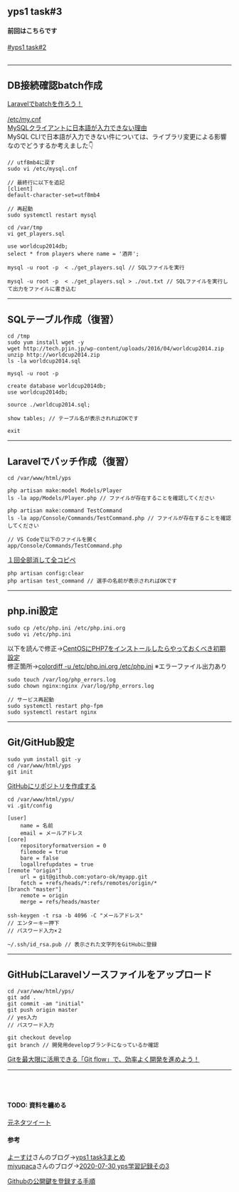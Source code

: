## yps1 task#3

#### 前回はこちらです
[#yps1 task#2](https://github.com/yotaro-ok/yps/blob/master/task_2.md)
<br>
<br>

***

## DB接続確認batch作成

[Laravelでbatchを作ろう！](https://twitter.com/yotaro__ok/status/1286722000291942400)
<br>
<br>
[/etc/my.cnf](https://github.com/yotaro-ok/yps/issues/3#issuecomment-663870888)
<br>
[MySQLクライアントに日本語が入力できない理由](https://developer.suzna.com/entry/2018/04/23/103928)
<br>
MySQL CLIで日本語が入力できない件については、ライブラリ変更による影響なのでどうするか考えました👇

```
// utf8mb4に戻す
sudo vi /etc/mysql.cnf

// 最終行に以下を追記
[client]
default-character-set=utf8mb4

// 再起動
sudo systemctl restart mysql
```

```
cd /var/tmp
vi get_players.sql
```
```
use worldcup2014db;
select * from players where name = '酒井';
```

```
mysql -u root -p  < ./get_players.sql // SQLファイルを実行
```
```
mysql -u root -p  < ./get_players.sql > ./out.txt // SQLファイルを実行して出力をファイルに書き込む
```

***

## SQLテーブル作成（復習）

```
cd /tmp
sudo yum install wget -y
wget http://tech.pjin.jp/wp-content/uploads/2016/04/worldcup2014.zip
unzip http://worldcup2014.zip
ls -la worldcup2014.sql
```

```
mysql -u root -p

create database worldcup2014db;
use worldcup2014db;

source ./worldcup2014.sql;

show tables; // テーブル名が表示されればOKです

exit
```

***

## Laravelでバッチ作成（復習）

```
cd /var/www/html/yps

php artisan make:model Models/Player
ls -la app/Models/Player.php // ファイルが存在することを確認してください

php artisan make:command TestCommand
ls -la app/Console/Commands/TestCommand.php // ファイルが存在することを確認してください
```

```
// VS Codeで以下のファイルを開く
app/Console/Commands/TestCommand.php
```

[１回全部消して全コピペ](https://github.com/yotaro-ok/yps/issues/3#issuecomment-663672640)


```
php artisan config:clear
php artisan test_command // 選手の名前が表示されればOKです
```

***

## php.ini設定

```
sudo cp /etc/php.ini /etc/php.ini.org
sudo vi /etc/php.ini
```

以下を読んで修正→[CentOSにPHP7をインストールしたらやっておくべき初期設定](https://affiwork.net/php-settings/)
<br>
修正箇所→[colordiff -u /etc/php.ini.org /etc/php.ini](https://github.com/yotaro-ok/yps/issues/5#issuecomment-667203978)
※エラーファイル出力あり

```
sudo touch /var/log/php_errors.log
sudo chown nginx:nginx /var/log/php_errors.log

// サービス再起動
sudo systemctl restart php-fpm
sudo systemctl restart nginx
```

***

## Git/GitHub設定

```
sudo yum install git -y
cd /var/www/html/yps
git init
```

[GitHubにリポジトリを作成する](https://docs.github.com/ja/github/getting-started-with-github/create-a-repo)

```
cd /var/www/html/yps/
vi .git/config
```

```
[user]
    name = 名前
    email = メールアドレス
[core]
    repositoryformatversion = 0
    filemode = true
    bare = false
    logallrefupdates = true
[remote "origin"]
    url = git@github.com:yotaro-ok/myapp.git
    fetch = +refs/heads/*:refs/remotes/origin/*
[branch "master"]
    remote = origin
    merge = refs/heads/master
```

```
ssh-keygen -t rsa -b 4096 -C "メールアドレス"
// エンターキー押下
// パスワード入力×２
```

```
~/.ssh/id_rsa.pub // 表示された文字列をGitHubに登録
```

***

## GitHubにLaravelソースファイルをアップロード

```
cd /var/www/html/yps/
git add .
git commit -am "initial"
git push origin master
// yes入力
// パスワード入力
```

```
git checkout develop
git branch // 開発用developブランチになっているか確認
```

[Gitを最大限に活用できる「Git flow」で、効率よく開発を進めよう！](https://liginc.co.jp/248864)

***

<br>
<br>

#### TODO: 資料を纏める

[元ネタツイート](https://twitter.com/yotaro__ok/status/1289185995875745794)
<br>
#### 参考

[よーすけ](https://twitter.com/yosuke_89)さんのブログ→[yps1 task3まとめ](https://yousuke.hatenadiary.com/entry/2020/08/01/000820)
<br>
[miyupaca](https://twitter.com/miyupacaaa)さんのブログ→[2020-07-30 yps学習記録その3](https://paca-gatsby.netlify.app/2020-07-30/)

[Githubの公開鍵を登録する手順](https://qiita.com/tnatsume00/items/e147662368d02e6416d2)
